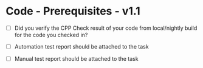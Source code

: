 # Code - Prerequisites - v1.1

- [ ] Did you verify the CPP Check result of your code from local/nightly build for the code you checked in?
- [ ] Automation test report should be attached to the task

- [ ] Manual test report should be attached to the task
